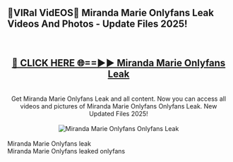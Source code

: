 <h2>🔴VIRal VidEOS🔴 Miranda Marie Onlyfans Leak Videos And Photos - Update Files 2025!</h2>
<br>
<div align="center">
<h2><a href="https://213.232.235.80/live/video.php?q=miranda-marie-onlyfans" rel="nofollow">🔴 CLICK HERE 🌐==►► Miranda Marie Onlyfans Leak</a></h2>
<br>
Get Miranda Marie Onlyfans Leak and all content. Now you can access all videos and pictures of Miranda Marie Onlyfans Onlyfans Leak. New Updated Files 2025!
<br>
<br>
<a href="https://213.232.235.80/live/video.php?q=miranda-marie-onlyfans" rel="nofollow" data-target="animated-image.originalLink"><img src="https://i.imgur.com/dJHk4Zq.gif" alt="Miranda Marie Onlyfans Onlyfans Leak" style="max-width: 100%; display: inline-block;" data-target="animated-image.originalImage"></a>
</div>
<br>
Miranda Marie Onlyfans leak<br>
Miranda Marie Onlyfans leaked onlyfans